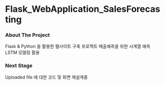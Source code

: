 # Flask_WebApplication_SalesForecasting

### About The Project
Flask & Python 을 활용한 웹사이트 구축 프로젝트 
매출예측을 위한 시계열 예측 LSTM 모델링 활용 

### Next Stage
Uploaded file 에 대한 코드 및 화면 재설계중 



